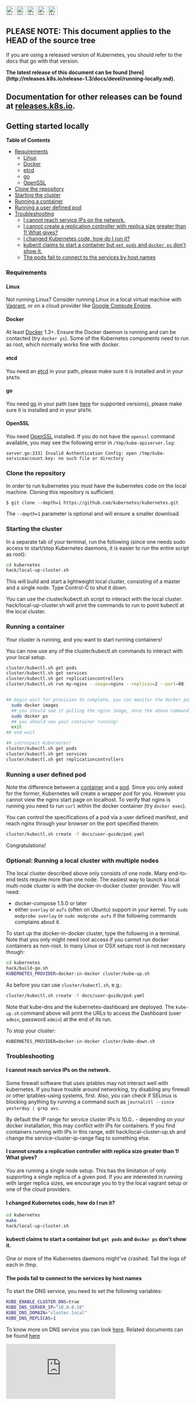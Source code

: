 <!-- BEGIN MUNGE: UNVERSIONED_WARNING -->

<!-- BEGIN STRIP_FOR_RELEASE -->

<img src="http://kubernetes.io/kubernetes/img/warning.png" alt="WARNING"
     width="25" height="25">
<img src="http://kubernetes.io/kubernetes/img/warning.png" alt="WARNING"
     width="25" height="25">
<img src="http://kubernetes.io/kubernetes/img/warning.png" alt="WARNING"
     width="25" height="25">
<img src="http://kubernetes.io/kubernetes/img/warning.png" alt="WARNING"
     width="25" height="25">
<img src="http://kubernetes.io/kubernetes/img/warning.png" alt="WARNING"
     width="25" height="25">

<h2>PLEASE NOTE: This document applies to the HEAD of the source tree</h2>

If you are using a released version of Kubernetes, you should
refer to the docs that go with that version.

<!-- TAG RELEASE_LINK, added by the munger automatically -->
<strong>
The latest release of this document can be found
[here](http://releases.k8s.io/release-1.3/docs/devel/running-locally.md).

Documentation for other releases can be found at
[releases.k8s.io](http://releases.k8s.io).
</strong>
--

<!-- END STRIP_FOR_RELEASE -->

<!-- END MUNGE: UNVERSIONED_WARNING -->
Getting started locally
-----------------------

**Table of Contents**

- [Requirements](#requirements)
    - [Linux](#linux)
    - [Docker](#docker)
    - [etcd](#etcd)
    - [go](#go)
    - [OpenSSL](#openssl)
- [Clone the repository](#clone-the-repository)
- [Starting the cluster](#starting-the-cluster)
- [Running a container](#running-a-container)
- [Running a user defined pod](#running-a-user-defined-pod)
- [Troubleshooting](#troubleshooting)
    - [I cannot reach service IPs on the network.](#i-cannot-reach-service-ips-on-the-network)
    - [I cannot create a replication controller with replica size greater than 1!  What gives?](#i-cannot-create-a-replication-controller-with-replica-size-greater-than-1--what-gives)
    - [I changed Kubernetes code, how do I run it?](#i-changed-kubernetes-code-how-do-i-run-it)
    - [kubectl claims to start a container but `get pods` and `docker ps` don't show it.](#kubectl-claims-to-start-a-container-but-get-pods-and-docker-ps-dont-show-it)
    - [The pods fail to connect to the services by host names](#the-pods-fail-to-connect-to-the-services-by-host-names)

### Requirements

#### Linux

Not running Linux? Consider running Linux in a local virtual machine with [Vagrant](../getting-started-guides/vagrant.md), or on a cloud provider like [Google Compute Engine](../getting-started-guides/gce.md).

#### Docker

At least [Docker](https://docs.docker.com/installation/#installation)
1.3+. Ensure the Docker daemon is running and can be contacted (try `docker
ps`).  Some of the Kubernetes components need to run as root, which normally
works fine with docker.

#### etcd

You need an [etcd](https://github.com/coreos/etcd/releases) in your path, please make sure it is installed and in your ``$PATH``.

#### go

You need [go](https://golang.org/doc/install) in your path (see [here](development.md#go-versions) for supported versions), please make sure it is installed and in your ``$PATH``.

#### OpenSSL

You need [OpenSSL](https://www.openssl.org/) installed.  If you do not have the `openssl` command available, you may see the following error in `/tmp/kube-apiserver.log`:

```
server.go:333] Invalid Authentication Config: open /tmp/kube-serviceaccount.key: no such file or directory
```

### Clone the repository

In order to run kubernetes you must have the kubernetes code on the local machine. Cloning this repository is sufficient.

```$ git clone --depth=1 https://github.com/kubernetes/kubernetes.git```

The `--depth=1` parameter is optional and will ensure a smaller download.

### Starting the cluster

In a separate tab of your terminal, run the following (since one needs sudo access to start/stop Kubernetes daemons, it is easier to run the entire script as root):

```sh
cd kubernetes
hack/local-up-cluster.sh
```

This will build and start a lightweight local cluster, consisting of a master
and a single node. Type Control-C to shut it down.

You can use the cluster/kubectl.sh script to interact with the local cluster. hack/local-up-cluster.sh will
print the commands to run to point kubectl at the local cluster.


### Running a container

Your cluster is running, and you want to start running containers!

You can now use any of the cluster/kubectl.sh commands to interact with your local setup.

```sh
cluster/kubectl.sh get pods
cluster/kubectl.sh get services
cluster/kubectl.sh get replicationcontrollers
cluster/kubectl.sh run my-nginx --image=nginx --replicas=2 --port=80


## begin wait for provision to complete, you can monitor the docker pull by opening a new terminal
  sudo docker images
  ## you should see it pulling the nginx image, once the above command returns it
  sudo docker ps
  ## you should see your container running!
  exit
## end wait

## introspect Kubernetes!
cluster/kubectl.sh get pods
cluster/kubectl.sh get services
cluster/kubectl.sh get replicationcontrollers
```


### Running a user defined pod

Note the difference between a [container](../user-guide/containers.md)
and a [pod](../user-guide/pods.md). Since you only asked for the former, Kubernetes will create a wrapper pod for you.
However you cannot view the nginx start page on localhost. To verify that nginx is running you need to run `curl` within the docker container (try `docker exec`).

You can control the specifications of a pod via a user defined manifest, and reach nginx through your browser on the port specified therein:

```sh
cluster/kubectl.sh create -f docs/user-guide/pod.yaml
```

Congratulations!

### Optional: Running a local cluster with multiple nodes

The local cluster described above only consists of one node. Many end-to-end tests require more than one node.
The easiest way to launch a local multi-node cluster is with the docker-in-docker cluster provider. You will
need:

- docker-compose 1.5.0 or later
- either `overlay` or `aufs` (often on Ubuntu) support in your kernel. Try `sudo modprobe overlay` or
  `sudo modprobe aufs` if the following commands complains about it.

To start up the docker-in-docker cluster, type the following in a terminal. Note that you only might need
root access if you cannot run docker containers as non-root. In many Linux or OSX setups root is not necessary though:

```sh
cd kubernetes
hack/build-go.sh
KUBERNETES_PROVIDER=docker-in-docker cluster/kube-up.sh
```

As before you can use `cluster/kubectl.sh`, e.g.:

```sh
cluster/kubectl.sh create -f docs/user-guide/pod.yaml
```

Note that kube-dns and the kubernetes-dashboard are deployed. The `kube-up.sh` command above will print the URLs to
access the Dashboard (user  `admin`, password `admin`) at the end of its run.

To stop your cluster:

```
KUBERNETES_PROVIDER=docker-in-docker cluster/kube-down.sh
```

### Troubleshooting

#### I cannot reach service IPs on the network.

Some firewall software that uses iptables may not interact well with
kubernetes.  If you have trouble around networking, try disabling any
firewall or other iptables-using systems, first.  Also, you can check
if SELinux is blocking anything by running a command such as `journalctl --since yesterday | grep avc`.

By default the IP range for service cluster IPs is 10.0.*.* - depending on your
docker installation, this may conflict with IPs for containers.  If you find
containers running with IPs in this range, edit hack/local-cluster-up.sh and
change the service-cluster-ip-range flag to something else.

#### I cannot create a replication controller with replica size greater than 1!  What gives?

You are running a single node setup.  This has the limitation of only supporting a single replica of a given pod.  If you are interested in running with larger replica sizes, we encourage you to try the local vagrant setup or one of the cloud providers.

#### I changed Kubernetes code, how do I run it?

```sh
cd kubernetes
make
hack/local-up-cluster.sh
```

#### kubectl claims to start a container but `get pods` and `docker ps` don't show it.

One or more of the Kubernetes daemons might've crashed. Tail the logs of each in /tmp.

#### The pods fail to connect to the services by host names

To start the DNS service, you need to set the following variables:

```sh
KUBE_ENABLE_CLUSTER_DNS=true
KUBE_DNS_SERVER_IP="10.0.0.10"
KUBE_DNS_DOMAIN="cluster.local"
KUBE_DNS_REPLICAS=1
```

To know more on DNS service you can look [here](http://issue.k8s.io/6667). Related documents can be found [here](../../build/kube-dns/#how-do-i-configure-it)


<!-- BEGIN MUNGE: GENERATED_ANALYTICS -->
[![Analytics](https://kubernetes-site.appspot.com/UA-36037335-10/GitHub/docs/devel/running-locally.md?pixel)]()
<!-- END MUNGE: GENERATED_ANALYTICS -->
